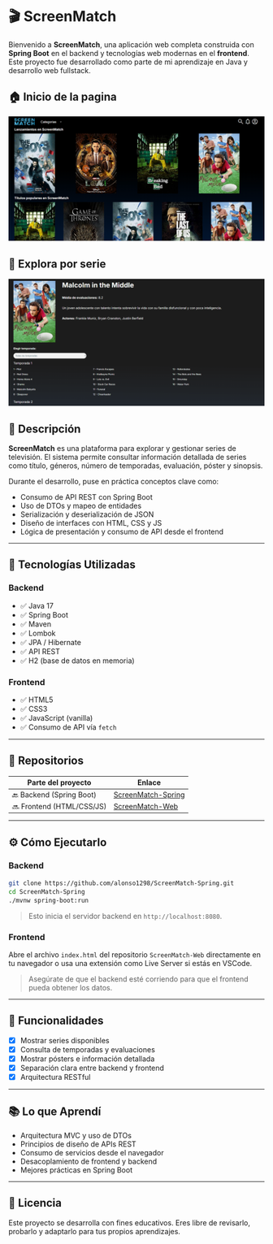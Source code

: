 
# 🎬 ScreenMatch

Bienvenido a **ScreenMatch**, una aplicación web completa construida con **Spring Boot** en el backend y tecnologías web modernas en el **frontend**. Este proyecto fue desarrollado como parte de mi aprendizaje en Java y desarrollo web fullstack.

## 🏠 Inicio de la pagina
![Screenshot of home from the page ](https://github.com/alonso1298/ScreenMatch-Web/blob/44f795bd2aa5b0153c4dad85577c8a4c3e493e10/img/inicio.png)

## 🔎 Explora por serie

![Screenshot of serie from the page ](https://github.com/alonso1298/ScreenMatch-Web/blob/44f795bd2aa5b0153c4dad85577c8a4c3e493e10/img/serie.png)

## 🚀 Descripción

**ScreenMatch** es una plataforma para explorar y gestionar series de televisión. El sistema permite consultar información detallada de series como título, géneros, número de temporadas, evaluación, póster y sinopsis.

Durante el desarrollo, puse en práctica conceptos clave como:

- Consumo de API REST con Spring Boot
- Uso de DTOs y mapeo de entidades
- Serialización y deserialización de JSON
- Diseño de interfaces con HTML, CSS y JS
- Lógica de presentación y consumo de API desde el frontend

---

## 🧱 Tecnologías Utilizadas

### Backend
- ✅ Java 17
- ✅ Spring Boot
- ✅ Maven
- ✅ Lombok
- ✅ JPA / Hibernate
- ✅ API REST
- ✅ H2 (base de datos en memoria)

### Frontend
- ✅ HTML5
- ✅ CSS3
- ✅ JavaScript (vanilla)
- ✅ Consumo de API vía `fetch`

---

## 📁 Repositorios

| Parte del proyecto | Enlace |
|--------------------|--------|
| 🔙 Backend (Spring Boot) | [ScreenMatch-Spring](https://github.com/alonso1298/ScreenMatch-Spring.git) |
| 🔜 Frontend (HTML/CSS/JS) | [ScreenMatch-Web](https://github.com/alonso1298/ScreenMatch-Web.git) |

---

## ⚙️ Cómo Ejecutarlo

### Backend

```bash
git clone https://github.com/alonso1298/ScreenMatch-Spring.git
cd ScreenMatch-Spring
./mvnw spring-boot:run
```

> Esto inicia el servidor backend en `http://localhost:8080`.

### Frontend

Abre el archivo `index.html` del repositorio `ScreenMatch-Web` directamente en tu navegador o usa una extensión como Live Server si estás en VSCode.

> Asegúrate de que el backend esté corriendo para que el frontend pueda obtener los datos.

---

## 📌 Funcionalidades

- [x] Mostrar series disponibles
- [x] Consulta de temporadas y evaluaciones
- [x] Mostrar pósters e información detallada
- [x] Separación clara entre backend y frontend
- [x] Arquitectura RESTful

---

## 📚 Lo que Aprendí

- Arquitectura MVC y uso de DTOs
- Principios de diseño de APIs REST
- Consumo de servicios desde el navegador
- Desacoplamiento de frontend y backend
- Mejores prácticas en Spring Boot

---

## 📝 Licencia

Este proyecto se desarrolla con fines educativos. Eres libre de revisarlo, probarlo y adaptarlo para tus propios aprendizajes.
